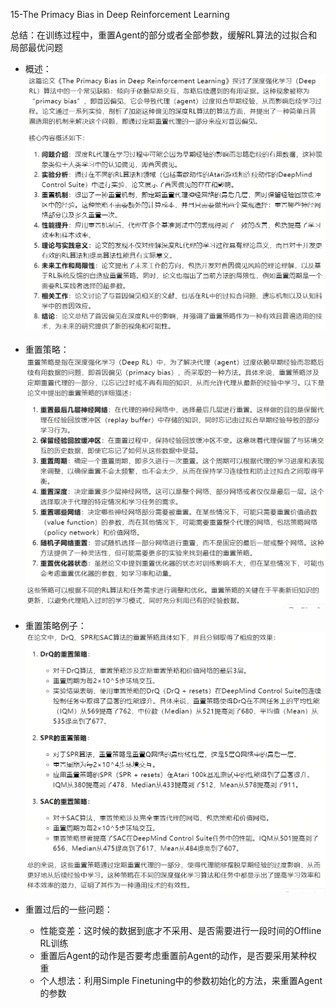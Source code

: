 15-The Primacy Bias in Deep Reinforcement Learning

总结：在训练过程中，重置Agent的部分或者全部参数，缓解RL算法的过拟合和局部最优问题

- 概述：
![alt text](image-58.png)

- 重置策略：
![z](image-59.png)

- 重置策略例子：
![alt text](image-60.png)

- 重置过后的一些问题：
    - 性能变差：这时候的数据到底才不采用、是否需要进行一段时间的Offline RL训练
    - 重置后Agent的动作是否要考虑重置前Agent的动作，是否要采用某种权重
    - 个人想法：利用Simple Finetuning中的参数初始化的方法，来重置Agent的参数


